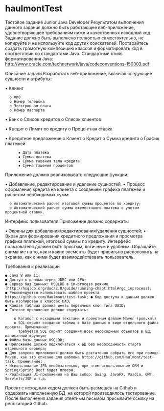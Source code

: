 # haulmontTest
Тестовое задание Junior Java Developer Результатом выполнения данного задания должно быть работающее веб-приложение, 
удовлетворяющее требованиям ниже и качественных исходный код. Задание должно быть выполнено полностью самостоятельно, 
не копируйте и не используйте код других соискателей. Постарайтесь создать грамотную композицию классов и форматировать код в соответствии со стандартами Java. 
Стандартный стиль форматирования Java: http://www.oracle.com/technetwork/java/codeconventions-150003.pdf 

Описание задачи Разработать веб-приложение, включая следующие сущности и атрибуты: 

  • Клиент
  
      o ФИО 
      o Номер телефона 
      o Электронная почта 
      o Номер паспорта 
      
  • Банк 
      o Список кредитов 
      o Список клиентов 
      
  • Кредит 
      o Лимит по кредиту 
      o Процентная ставка 
      
  • Кредитное предложение 
      o Клиент 
      o Кредит 
      o Сумма кредита 
      o График платежей 
      
          ▪ Дата платежа 
          ▪ Сумма платежа 
          ▪ Сумма гашения тела кредита 
          ▪ Сумма гашения процентов 
          
Приложение должно реализовывать следующие функции: 

  • Добавление, редактирование и удаление сущностей. 
  • Процесс оформления кредита на клиента с созданием графика платежей и расчетом необходимых сумм: 
  
      o Автоматический расчет итоговой суммы процентов по кредиту; 
      o Автоматический расчет суммы ежемесячного платежа с учетом процентной ставки. 
Интерфейс пользователя Приложение должно содержать: 

  • Экраны для добавления/редактирования/удаления сущностей; 
  • Экран для формирования кредитного предложения и просмотра графика платежей, итоговой суммы по кредиту. 
Интерфейс пользователя должен быть простым, логичным и удобным. Обращайте внимание на то, как и какие элементы будет правильно расположить на экранах, как с ними будет взаимодействовать пользователь. 

Требования к реализации 

    ● Java 8 или 11; 
    ● Доступ к данным через JDBC или JPA; 
    ● Сервер баз данных: HSQLDB в in-process режиме (http://hsqldb.org/doc/2.0/guide/running-chapt.html#rgc_inprocess); 
    ● Рекомендуется использовать шаблон проекта https://github.com/Haulmont/test-task; ● Код доступа к данным должен быть изолирован в классах DAO; 
    ● Каждая таблица должна иметь первичный ключ типа UUID; 
    ● Готовое приложение должно содержать: 
    
        o Каталог с исходными текстами и проектным файлом Maven (pom.xml) 
        o SQL-скрипт создания таблиц в базе данных в виде отдельного файла проекта. Примечание: 
          требуется SQL скрипт создания всех необходимых объектов в БД, написанный вручную; 
    ● Файлы базы данных HSQLDB; 
    ● Приложение должно подключаться к БД без необходимости старта отдельного сервера; 
    ● Для запуска приложения должно быть достаточно собрать его при помощи Maven, как это описано для шаблона https://github.com/Haulmont/test-task. Примечание: 
    • Использование JPA необязательно, при этом использование ORM и Spring/Spring Boot будет плюсом; 
    • Реализация UI-приложения на Ваш выбор: Swing, JavaFX, Vaadin, GWT, Servlets/JSP и т.д. 
Проект с исходным кодом должен быть размещен на Github и содержать наполненную БД, на которой производилось тестирование. 
После выполнения задания ответным письмом присылайте ссылку на репозиторий Github.
